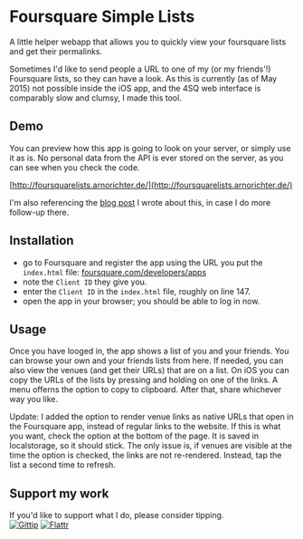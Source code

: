 # Foursquare Simple Lists
A little helper webapp that allows you to quickly view your foursquare lists and get their permalinks.

Sometimes I'd like to send people a URL to one of my (or my friends'!) Foursquare lists, so they can have a look. As this is currently (as of May 2015) not possible inside the iOS app, and the 4SQ web interface is comparably slow and clumsy, I made this tool.

## Demo

You can preview how this app is going to look on your server, or simply use it as is. No personal data from the API is ever stored on the server, as you can see when you check the code.

[http://foursquarelists.arnorichter.de/](http://foursquarelists.arnorichter.de/)

I'm also referencing the [blog post](http://oelna.de/blog/4105) I wrote about this, in case I do more follow-up there.

## Installation

- go to Foursquare and register the app using the URL you put the `index.html` file:  [foursquare.com/developers/apps](https://foursquare.com/developers/apps)
- note the `Client ID` they give you.
- enter the `Client ID` in the `index.html` file, roughly on line 147.
- open the app in your browser; you should be able to log in now.

## Usage

Once you have looged in, the app shows a list of you and your friends. You can browse your own and your friends lists from here. If needed, you can also view the venues (and get their URLs) that are on a list. On iOS you can copy the URLs of the lists by pressing and holding on one of the links. A menu offerns the option to copy to clipboard. After that, share whichever way you like.

Update: I added the option to render venue links as native URLs that open in the Foursquare app, instead of regular links to the website. If this is what you want, check the option at the bottom of the page. It is saved in localstorage, so it should stick. The only issue is, if venues are visible at the time the option is checked, the links are not re-rendered. Instead, tap the list a second time to refresh.

## Support my work

If you'd like to support what I do, please consider tipping.  
[![Gittip](https://www.dropbox.com/s/23emy7ngeqdnrrc/logo_gittip.png?raw=1)](https://www.gittip.com/oelna/)  [![Flattr](https://www.dropbox.com/s/20legqru72ffddw/logo_flattr.png?raw=1)](https://flattr.com/submit/auto?user_id=oelna&url=https%3A%2F%2Fgithub.com%2Foelna%2Ffoursquare-simple-lists&title=foursquare-simple-lists&language=en&tags=github&category=software)
